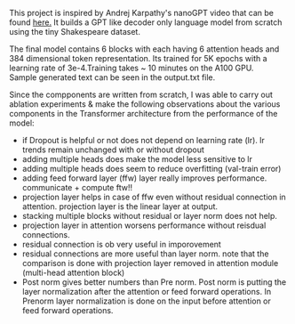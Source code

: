 This project is inspired by Andrej Karpathy's nanoGPT video that can be found [here.](https://www.youtube.com/watch?v=kCc8FmEb1nY)
It builds a GPT like decoder only language model from scratch using the tiny Shakespeare dataset.  

The final model contains 6 blocks with each having 6 attention heads and 384 dimensional token representation. Its trained for 5K epochs with a learning rate of 3e-4.Training takes ~ 10 minutes on the A100 GPU.  
Sample generated text can be seen in the output.txt file.  

Since the compponents are written from scratch, I was able to carry out ablation experiments & make the following observations about the various components in the Transformer architecture from the performance of the model:
- if Dropout is helpful or not does not depend on learning rate (lr). lr trends remain unchanged with or without dropout
- adding multiple heads does make the model less sensitive to lr
- adding multiple heads does seem to reduce overfitting (val-train error)
- adding feed forward layer (ffw) layer really improves performance. communicate + compute ftw!!
- projection layer helps in case of ffw even without residual connection in attention. projection layer is the linear layer at output.
- stacking multiple blocks without residual or layer norm does not help.
- projection layer in attention worsens performance without reisdual connections.
- residual connection is ob very useful in imporovement
- residual connections are more useful than layer norm. note that the comparison is done with projection layer removed in attention module (multi-head attention block)
- Post norm gives better numbers than Pre norm. Post norm is putting the layer normalization after the attention or feed forward operations. In Prenorm layer normalization is done on the input before attention or feed forward operations.
